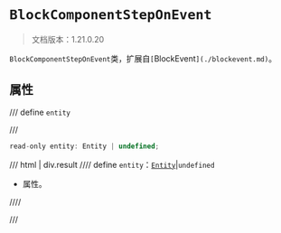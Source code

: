 # `BlockComponentStepOnEvent`

> 文档版本：1.21.0.20

`BlockComponentStepOnEvent`类，扩展自`[`BlockEvent`](./blockevent.md)`。

## 属性

/// define
`entity`


///

```js
read-only entity: Entity | undefined;
```

/// html | div.result
//// define
`entity`：[`Entity`](./entity.md)|`undefined`

- 属性。


////

///

